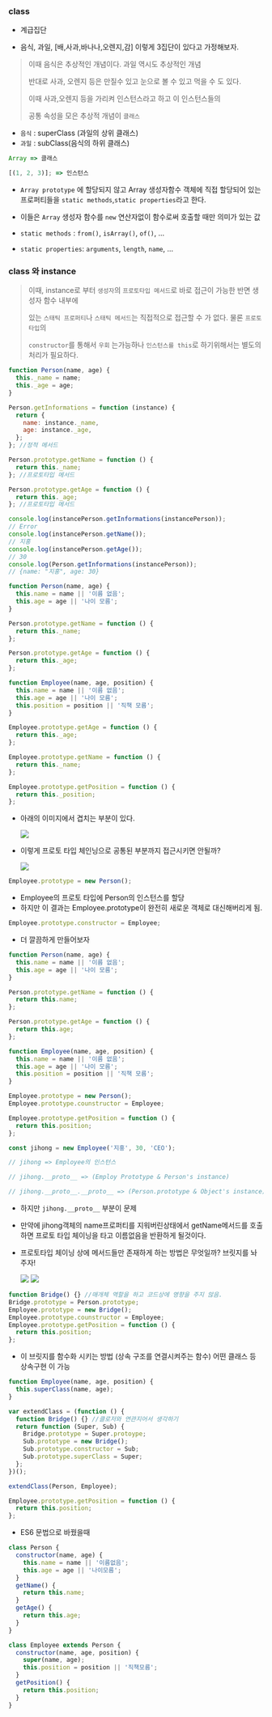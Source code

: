 ### **class**

- 계급집단

- 음식, 과일, [배,사과,바나나,오렌지,감] 이렇게 3집단이 있다고 가정해보자.

> 이때 음식은 추상적인 개념이다. 과일 역시도 추상적인 개념
>
> 반대로 사과, 오렌지 등은 만질수 있고 눈으로 볼 수 있고 먹을 수 도 있다.
>
> 이때 사과,오렌지 등을 가리켜 인스턴스라고 하고 이 인스턴스들의
>
> 공통 속성을 모은 추상적 개념이 `클래스`

- `음식` : superClass (과일의 상위 클래스)
- `과일` : subClass(음식의 하위 클래스)

```js
Array => 클래스

[(1, 2, 3)]; => 인스턴스
```

- `Array prototype` 에 할당되지 않고 Array 생성자함수 객체에 직접 할당되어 있는 프로퍼티들을 `static methods`,`static properties`라고 한다.

- 이들은 `Array` 생성자 함수를 `new` 연산자없이 함수로써 호출할 때만 의미가 있는 값

- `static methods` : `from()`, `isArray()`, `of()`, ...

- `static properties`: `arguments`, `length`, `name`, ...

### **class 와 instance**

> 이때, instance로 부터 `생성자`의 `프로토타입 메서드`로 바로 접근이 가능한 반면 생성자 함수 내부에
>
> 있는 `스태틱 프로퍼티`나 `스태틱 메서드`는 직접적으로 접근할 수 가 없다. 물론 `프로토타입`의
>
> `constructor`를 통해서 `우회` 는가능하나 `인스턴스를 this`로 하기위해서는 별도의 처리가 필요하다.

```js
function Person(name, age) {
  this._name = name;
  this._age = age;
}

Person.getInformations = function (instance) {
  return {
    name: instance._name,
    age: instance._age,
  };
}; //정적 메서드

Person.prototype.getName = function () {
  return this._name;
}; //프로토타입 메서드

Person.prototype.getAge = function () {
  return this._age;
}; //프로토타입 메서드

console.log(instancePerson.getInformations(instancePerson));
// Error
console.log(instancePerson.getName());
// 지홍
console.log(instancePerson.getAge());
// 30
console.log(Person.getInformations(instancePerson));
// {name: "지홍", age: 30}
```

```js
function Person(name, age) {
  this.name = name || '이름 없음';
  this.age = age || '나이 모름';
}

Person.prototype.getName = function () {
  return this._name;
};

Person.prototype.getAge = function () {
  return this._age;
};

function Employee(name, age, position) {
  this.name = name || '이름 없음';
  this.age = age || '나이 모름';
  this.position = position || '직책 모름';
}

Employee.prototype.getAge = function () {
  return this._age;
};

Employee.prototype.getName = function () {
  return this._name;
};

Employee.prototype.getPosition = function () {
  return this._position;
};
```

- 아래의 이미지에서 겹치는 부분이 있다.

  <img src="../public/image/class.png"/>

- 이렇게 프로토 타입 체인닝으로 공통된 부분까지 접근시키면 안될까?

  <img src="../public/image/class2.png"/>

```js
Employee.prototype = new Person();
```

- Employee의 프로토 타입에 Person의 인스턴스를 할당
- 하지만 이 결과는 Employee.prototype이 완전히 새로운 객체로 대신해버리게 됨.

```js
Employee.prototype.constructor = Employee;
```

- 더 깔끔하게 만들어보자

```js
function Person(name, age) {
  this.name = name || '이름 없음';
  this.age = age || '나이 모름';
}

Person.prototype.getName = function () {
  return this.name;
};

Person.prototype.getAge = function () {
  return this.age;
};

function Employee(name, age, position) {
  this.name = name || '이름 없음';
  this.age = age || '나이 모름';
  this.position = position || '직책 모름';
}

Employee.prototype = new Person();
Employee.prototype.counstructor = Employee;

Employee.prototype.getPosition = function () {
  return this.position;
};

const jihong = new Employee('지홍', 30, 'CEO');

// jihong => Employee의 인스턴스

// jihong.__proto__ => (Employ Prototype & Person's instance)

// jihong.__proto__.__proto__ => (Person.prototype & Object's instance)
```

- 하지만 `jihong.__proto__` 부분이 문제

- 만약에 jihong객체의 name프로퍼티를 지워버린상태에서 getName메서드를 호출하면 프로토 타입 체이닝을 타고 이름없음을 반환하게 될것이다.

- 프로토타입 체이닝 상에 메서드들만 존재하게 하는 방법은 무엇일까? 브릿지를 놔주자!

  <img src="../public/image/class3.png"/>
  <img src="../public/image/class4.png"/>

```js
function Bridge() {} //매개체 역할을 하고 코드상에 영향을 주지 않음.
Bridge.prototype = Person.prototype;
Employee.prototype = new Bridge();
Employee.prototype.counstructor = Employee;
Employee.prototype.getPosition = function () {
  return this.position;
};
```

- 이 브릿지를 함수화 시키는 방법 (상속 구조를 연결시켜주는 함수) 어떤 클래스 등 상속구현 이 가능

```js
function Employee(name, age, position) {
  this.superClass(name, age);
}

var extendClass = (function () {
  function Bridge() {} //클로저와 연관지어서 생각하기
  return function (Super, Sub) {
    Bridge.prototype = Super.protoype;
    Sub.prototype = new Bridge();
    Sub.prototype.constructor = Sub;
    Sub.prototype.superClass = Super;
  };
})();

extendClass(Person, Employee);

Employee.prototype.getPosition = function () {
  return this.position;
};
```

- ES6 문법으로 바꿨을때

```js
class Person {
  constructor(name, age) {
    this.name = name || '이름없음';
    this.age = age || '나이모름';
  }
  getName() {
    return this.name;
  }
  getAge() {
    return this.age;
  }
}

class Employee extends Person {
  constructor(name, age, position) {
    super(name, age);
    this.position = position || '직책모름';
  }
  getPosition() {
    return this.position;
  }
}
```
